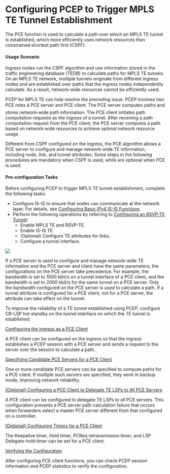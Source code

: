 Configuring PCEP to Trigger MPLS TE Tunnel Establishment
========================================================

The PCE function is used to calculate a path over which an MPLS TE tunnel is established, which more efficiently uses network resources than constrained shortest path first (CSPF).

#### Usage Scenario

Ingress nodes run the CSPF algorithm and use information stored in the traffic engineering database (TEDB) to calculate paths for MPLS TE tunnels. On an MPLS TE network, multiple tunnels originate from different ingress nodes and are established over paths that the ingress nodes independently calculate. As a result, network-wide resources cannot be efficiently used.

PCEP for MPLS TE can help resolve the preceding issue. PCEP involves two PCE roles â PCE server and PCE client. The PCE server computes paths and stores network-wide path information. The PCE client initiates path computation requests as the ingress of a tunnel. After receiving a path computation request from the PCE client, the PCE server computes a path based on network-wide resources to achieve optimal network resource usage.

Different from CSPF configured on the ingress, the PCE algorithm allows a PCE server to configure and manage network-wide TE information, including node, link, and tunnel attributes. Some steps in the following procedures are mandatory when CSPF is used, while are optional when PCE is used.


#### Pre-configuration Tasks

Before configuring PCEP to trigger MPLS TE tunnel establishment, complete the following tasks:

* Configure IS-IS to ensure that nodes can communicate at the network layer. For details, see [Configuring Basic IPv4 IS-IS Functions](dc_vrp_isis_cfg_1000.html).
* Perform the following operations by referring to [Configuring an RSVP-TE Tunnel](dc_vrp_te-p2p_cfg_0003.html):
  + Enable MPLS TE and RSVP-TE.
  + Enable IS-IS TE.
  + (Optional) Configure TE attributes for links.
  + Configure a tunnel interface.

![](../../../../public_sys-resources/note_3.0-en-us.png) 

If a PCE server is used to configure and manage network-wide TE information and the PCE server and client have the same parameters, the configurations on the PCE server take precedence. For example, the bandwidth is set to 1000 kbit/s on a tunnel interface of a PCE client, and the bandwidth is set to 2000 kbit/s for the same tunnel on a PCE server. Only the bandwidth configured on the PCE server is used to calculate a path. If a tunnel attribute is configured for a PCE client, not for a PCE server, the attribute can take effect on the tunnel.

To improve the reliability of a TE tunnel established using PCEP, configure CR-LSP hot standby on the tunnel interface on which the TE tunnel is established.



[Configuring the Ingress as a PCE Client](../../../../software/nev8r10_vrpv8r16/user/vrp/dc_vrp_pcep_cfg_0003.html)

A PCE client can be configured on the ingress so that the ingress establishes a PCEP session with a PCE server and sends a request to the server over the session to calculate a path.

[Specifying Candidate PCE Servers for a PCE Client](../../../../software/nev8r10_vrpv8r16/user/vrp/dc_vrp_pcep_cfg_0004.html)

One or more candidate PCE servers can be specified to compute paths for a PCE client. If multiple such servers are specified, they work in backup mode, improving network reliability.

[(Optional) Configuring a PCE Client to Delegate TE LSPs to All PCE Servers](../../../../software/nev8r10_vrpv8r16/user/vrp/dc_vrp_pcep_cfg_0008.html)

A PCE client can be configured to delegate TE LSPs to all PCE servers. This configuration prevents a PCE server path calculation failure that occurs when forwarders select a master PCE server different from that configured on a controller.

[(Optional) Configuring Timers for a PCE Client](../../../../software/nev8r10_vrpv8r16/user/vrp/dc_vrp_pcep_cfg_0006.html)

The Keepalive timer, Hold timer, PCReq retransmission timer, and LSP Delegate-hold timer can be set for a PCE client.

[Verifying the Configuration](../../../../software/nev8r10_vrpv8r16/user/vrp/dc_vrp_pcep_cfg_0011.html)

After configuring PCE client functions, you can check PCEP session information and PCEP statistics to verify the configuration.